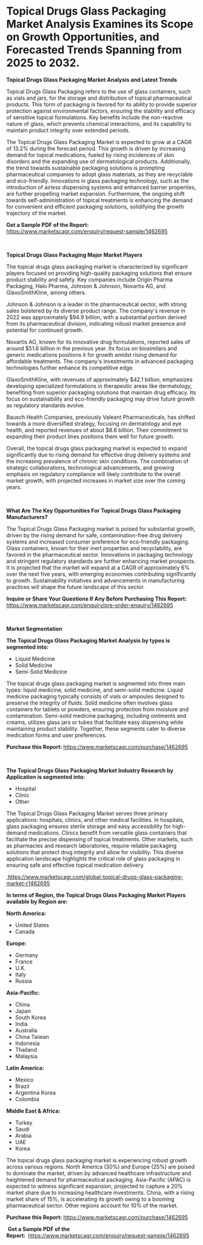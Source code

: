 <p><h1>Topical Drugs Glass Packaging Market Analysis Examines its Scope on Growth Opportunities, and Forecasted Trends Spanning from 2025 to 2032.</h1></p><p><strong>Topical Drugs Glass Packaging Market Analysis and Latest Trends</strong></p>
<p><p>Topical Drugs Glass Packaging refers to the use of glass containers, such as vials and jars, for the storage and distribution of topical pharmaceutical products. This form of packaging is favored for its ability to provide superior protection against environmental factors, ensuring the stability and efficacy of sensitive topical formulations. Key benefits include the non-reactive nature of glass, which prevents chemical interactions, and its capability to maintain product integrity over extended periods.</p><p>The Topical Drugs Glass Packaging Market is expected to grow at a CAGR of 13.2% during the forecast period. This growth is driven by increasing demand for topical medications, fueled by rising incidences of skin disorders and the expanding use of dermatological products. Additionally, the trend towards sustainable packaging solutions is prompting pharmaceutical companies to adopt glass materials, as they are recyclable and eco-friendly. Innovations in glass packaging technology, such as the introduction of airless dispensing systems and enhanced barrier properties, are further propelling market expansion. Furthermore, the ongoing shift towards self-administration of topical treatments is enhancing the demand for convenient and efficient packaging solutions, solidifying the growth trajectory of the market.</p></p>
<p><strong>Get a Sample PDF of the Report:&nbsp;</strong> <a href="https://www.marketscagr.com/enquiry/request-sample/1462695?utm_campaign=3293&utm_medium=2&utm_source=Github&utm_content=ia&utm_term=19042025&utm_id=topical-drugs-glass-packaging">https://www.marketscagr.com/enquiry/request-sample/1462695</a></p>
<p>&nbsp;</p>
<p><strong>Topical Drugs Glass Packaging Major Market Players</strong></p>
<p><p>The topical drugs glass packaging market is characterized by significant players focused on providing high-quality packaging solutions that ensure product stability and safety. Key companies include Origin Pharma Packaging, Halo Pharma, Johnson & Johnson, Novartis AG, and GlaxoSmithKline, among others.</p><p>Johnson & Johnson is a leader in the pharmaceutical sector, with strong sales bolstered by its diverse product range. The company's revenue in 2022 was approximately $94.9 billion, with a substantial portion derived from its pharmaceutical division, indicating robust market presence and potential for continued growth.</p><p>Novartis AG, known for its innovative drug formulations, reported sales of around $51.6 billion in the previous year. Its focus on biosimilars and generic medications positions it for growth amidst rising demand for affordable treatments. The company's investments in advanced packaging technologies further enhance its competitive edge.</p><p>GlaxoSmithKline, with revenues of approximately $42.1 billion, emphasizes developing specialized formulations in therapeutic areas like dermatology, benefiting from superior packaging solutions that maintain drug efficacy. Its focus on sustainability and eco-friendly packaging may drive future growth as regulatory standards evolve.</p><p>Bausch Health Companies, previously Valeant Pharmaceuticals, has shifted towards a more diversified strategy, focusing on dermatology and eye health, and reported revenues of about $8.6 billion. Their commitment to expanding their product lines positions them well for future growth.</p><p>Overall, the topical drugs glass packaging market is expected to expand significantly due to rising demand for effective drug delivery systems and the increasing prevalence of chronic skin conditions. The combination of strategic collaborations, technological advancements, and growing emphasis on regulatory compliance will likely contribute to the overall market growth, with projected increases in market size over the coming years.</p></p>
<p>&nbsp;</p>
<p><strong>What Are The Key Opportunities For Topical Drugs Glass Packaging Manufacturers?</strong></p>
<p><p>The Topical Drugs Glass Packaging market is poised for substantial growth, driven by the rising demand for safe, contamination-free drug delivery systems and increased consumer preference for eco-friendly packaging. Glass containers, known for their inert properties and recyclability, are favored in the pharmaceutical sector. Innovations in packaging technology and stringent regulatory standards are further enhancing market prospects. It is projected that the market will expand at a CAGR of approximately 6% over the next five years, with emerging economies contributing significantly to growth. Sustainability initiatives and advancements in manufacturing practices will shape the future landscape of this sector.</p></p>
<p><strong>Inquire or Share Your Questions If Any Before Purchasing This Report:</strong> <a href="https://www.marketscagr.com/enquiry/pre-order-enquiry/1462695?utm_campaign=3293&utm_medium=2&utm_source=Github&utm_content=ia&utm_term=19042025&utm_id=topical-drugs-glass-packaging">https://www.marketscagr.com/enquiry/pre-order-enquiry/1462695</a></p>
<p>&nbsp;</p>
<p><strong>Market Segmentation</strong></p>
<p><strong>The Topical Drugs Glass Packaging Market Analysis by types is segmented into:</strong></p>
<p><ul><li>Liquid Medicine</li><li>Solid Medicine</li><li>Semi-Solid Medicine</li></ul></p>
<p><p>The topical drugs glass packaging market is segmented into three main types: liquid medicine, solid medicine, and semi-solid medicine. Liquid medicine packaging typically consists of vials or ampoules designed to preserve the integrity of fluids. Solid medicine often involves glass containers for tablets or powders, ensuring protection from moisture and contamination. Semi-solid medicine packaging, including ointments and creams, utilizes glass jars or tubes that facilitate easy dispensing while maintaining product stability. Together, these segments cater to diverse medication forms and user preferences.</p></p>
<p><strong>Purchase this Report:&nbsp;</strong><a href="https://www.marketscagr.com/purchase/1462695?utm_campaign=3293&utm_medium=2&utm_source=Github&utm_content=ia&utm_term=19042025&utm_id=topical-drugs-glass-packaging">https://www.marketscagr.com/purchase/1462695</a></p>
<p>&nbsp;</p>
<p><strong>The Topical Drugs Glass Packaging Market Industry Research by Application is segmented into:</strong></p>
<p><ul><li>Hospital</li><li>Clinic</li><li>Other</li></ul></p>
<p><p>The Topical Drugs Glass Packaging Market serves three primary applications: hospitals, clinics, and other medical facilities. In hospitals, glass packaging ensures sterile storage and easy accessibility for high-demand medications. Clinics benefit from versatile glass containers that facilitate the precise dispensing of topical treatments. Other markets, such as pharmacies and research laboratories, require reliable packaging solutions that protect drug integrity and allow for visibility. This diverse application landscape highlights the critical role of glass packaging in ensuring safe and effective topical medication delivery.</p></p>
<p><a href="https://www.marketscagr.com/global-topical-drugs-glass-packaging-market-r1462695?utm_campaign=3293&utm_medium=2&utm_source=Github&utm_content=ia&utm_term=19042025&utm_id=topical-drugs-glass-packaging">&nbsp;https://www.marketscagr.com/global-topical-drugs-glass-packaging-market-r1462695</a></p>
<p><strong>In terms of Region, the Topical Drugs Glass Packaging Market Players available by Region are:</strong></p>
<p>
    <p> <strong> North America: </strong>
        <ul>
            <li>United States</li>
            <li>Canada</li>
        </ul>
        </p> 
    <p> <strong> Europe: </strong>
        <ul>
            <li>Germany</li>
            <li>France</li>
            <li>U.K.</li>
            <li>Italy</li>
            <li>Russia</li>
        </ul>
        </p> 
    <p> <strong> Asia-Pacific: </strong>
        <ul>
            <li>China</li>
            <li>Japan</li>
            <li>South Korea</li>
            <li>India</li>
            <li>Australia</li>
            <li>China Taiwan</li>
            <li>Indonesia</li>
            <li>Thailand</li>
            <li>Malaysia</li>
        </ul>
        </p> 
    <p> <strong> Latin America: </strong>
        <ul>
            <li>Mexico</li>
            <li>Brazil</li>
            <li>Argentina Korea</li>
            <li>Colombia</li>
        </ul>
        </p> 
    <p> <strong> Middle East & Africa: </strong>
        <ul>
            <li>Turkey</li>
            <li>Saudi</li>
            <li>Arabia</li>
            <li>UAE</li>
            <li>Korea</li>
        </ul>
    </p>
    </p>
<p><p>The topical drugs glass packaging market is experiencing robust growth across various regions. North America (30%) and Europe (25%) are poised to dominate the market, driven by advanced healthcare infrastructure and heightened demand for pharmaceutical packaging. Asia-Pacific (APAC) is expected to witness significant expansion, projected to capture a 20% market share due to increasing healthcare investments. China, with a rising market share of 15%, is accelerating its growth owing to a booming pharmaceutical sector. Other regions account for 10% of the market.</p></p>
<p><strong>Purchase this Report: </strong><a href="https://www.marketscagr.com/purchase/1462695?utm_campaign=3293&utm_medium=2&utm_source=Github&utm_content=ia&utm_term=19042025&utm_id=topical-drugs-glass-packaging">https://www.marketscagr.com/purchase/1462695</a></p>
<p>&nbsp;<strong>Get a Sample PDF of the Report:&nbsp;&nbsp;</strong><a href="https://www.marketscagr.com/enquiry/request-sample/1462695?utm_campaign=3293&utm_medium=2&utm_source=Github&utm_content=ia&utm_term=19042025&utm_id=topical-drugs-glass-packaging">https://www.marketscagr.com/enquiry/request-sample/1462695</a></p>
<p><strong></strong></p>
<p><p></p><p></p><p></p></p>